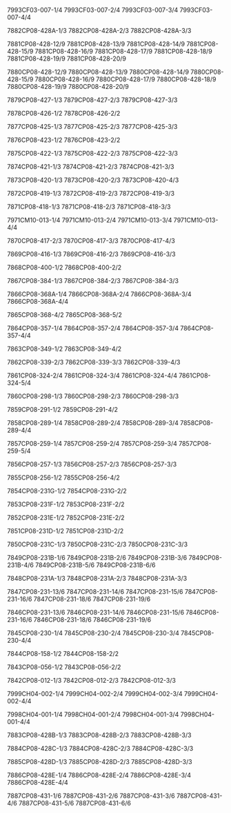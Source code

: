 7993CF03-007-1/4
7993CF03-007-2/4
7993CF03-007-3/4
7993CF03-007-4/4

7882CP08-428A-1/3
7882CP08-428A-2/3
7882CP08-428A-3/3

7881CP08-428-12/9
7881CP08-428-13/9
7881CP08-428-14/9
7881CP08-428-15/9
7881CP08-428-16/9
7881CP08-428-17/9
7881CP08-428-18/9
7881CP08-428-19/9
7881CP08-428-20/9

7880CP08-428-12/9
7880CP08-428-13/9
7880CP08-428-14/9
7880CP08-428-15/9
7880CP08-428-16/9
7880CP08-428-17/9
7880CP08-428-18/9
7880CP08-428-19/9
7880CP08-428-20/9

7879CP08-427-1/3
7879CP08-427-2/3
7879CP08-427-3/3

7878CP08-426-1/2
7878CP08-426-2/2

7877CP08-425-1/3
7877CP08-425-2/3
7877CP08-425-3/3

7876CP08-423-1/2
7876CP08-423-2/2

7875CP08-422-1/3
7875CP08-422-2/3
7875CP08-422-3/3

7874CP08-421-1/3
7874CP08-421-2/3
7874CP08-421-3/3

7873CP08-420-1/3
7873CP08-420-2/3
7873CP08-420-4/3

7872CP08-419-1/3
7872CP08-419-2/3
7872CP08-419-3/3

7871CP08-418-1/3
7871CP08-418-2/3
7871CP08-418-3/3

7971CM10-013-1/4
7971CM10-013-2/4
7971CM10-013-3/4
7971CM10-013-4/4

7870CP08-417-2/3
7870CP08-417-3/3
7870CP08-417-4/3

7869CP08-416-1/3
7869CP08-416-2/3
7869CP08-416-3/3

7868CP08-400-1/2
7868CP08-400-2/2

7867CP08-384-1/3
7867CP08-384-2/3
7867CP08-384-3/3

7866CP08-368A-1/4
7866CP08-368A-2/4
7866CP08-368A-3/4
7866CP08-368A-4/4

7865CP08-368-4/2
7865CP08-368-5/2

7864CP08-357-1/4
7864CP08-357-2/4
7864CP08-357-3/4
7864CP08-357-4/4

7863CP08-349-1/2
7863CP08-349-4/2

7862CP08-339-2/3
7862CP08-339-3/3
7862CP08-339-4/3

7861CP08-324-2/4
7861CP08-324-3/4
7861CP08-324-4/4
7861CP08-324-5/4

7860CP08-298-1/3
7860CP08-298-2/3
7860CP08-298-3/3

7859CP08-291-1/2
7859CP08-291-4/2

7858CP08-289-1/4
7858CP08-289-2/4
7858CP08-289-3/4
7858CP08-289-4/4

7857CP08-259-1/4
7857CP08-259-2/4
7857CP08-259-3/4
7857CP08-259-5/4

7856CP08-257-1/3
7856CP08-257-2/3
7856CP08-257-3/3

7855CP08-256-1/2
7855CP08-256-4/2

7854CP08-231G-1/2
7854CP08-231G-2/2

7853CP08-231F-1/2
7853CP08-231F-2/2

7852CP08-231E-1/2
7852CP08-231E-2/2

7851CP08-231D-1/2
7851CP08-231D-2/2

7850CP08-231C-1/3
7850CP08-231C-2/3
7850CP08-231C-3/3

7849CP08-231B-1/6
7849CP08-231B-2/6
7849CP08-231B-3/6
7849CP08-231B-4/6
7849CP08-231B-5/6
7849CP08-231B-6/6

7848CP08-231A-1/3
7848CP08-231A-2/3
7848CP08-231A-3/3

7847CP08-231-13/6
7847CP08-231-14/6
7847CP08-231-15/6
7847CP08-231-16/6
7847CP08-231-18/6
7847CP08-231-19/6

7846CP08-231-13/6
7846CP08-231-14/6
7846CP08-231-15/6
7846CP08-231-16/6
7846CP08-231-18/6
7846CP08-231-19/6

7845CP08-230-1/4
7845CP08-230-2/4
7845CP08-230-3/4
7845CP08-230-4/4

7844CP08-158-1/2
7844CP08-158-2/2

7843CP08-056-1/2
7843CP08-056-2/2

7842CP08-012-1/3
7842CP08-012-2/3
7842CP08-012-3/3

7999CH04-002-1/4
7999CH04-002-2/4
7999CH04-002-3/4
7999CH04-002-4/4

7998CH04-001-1/4
7998CH04-001-2/4
7998CH04-001-3/4
7998CH04-001-4/4

7883CP08-428B-1/3
7883CP08-428B-2/3
7883CP08-428B-3/3

7884CP08-428C-1/3
7884CP08-428C-2/3
7884CP08-428C-3/3

7885CP08-428D-1/3
7885CP08-428D-2/3
7885CP08-428D-3/3

7886CP08-428E-1/4
7886CP08-428E-2/4
7886CP08-428E-3/4
7886CP08-428E-4/4

7887CP08-431-1/6
7887CP08-431-2/6
7887CP08-431-3/6
7887CP08-431-4/6
7887CP08-431-5/6
7887CP08-431-6/6